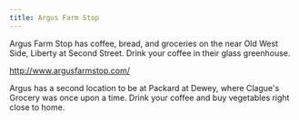```yaml
---
title: Argus Farm Stop
---
```

Argus Farm Stop has coffee, bread, and groceries on the
near Old West Side, Liberty at Second Street. Drink your
coffee in their glass greenhouse.

http://www.argusfarmstop.com/

Argus has a second location to be at Packard
at Dewey, where Clague's Grocery was once upon a time.
Drink your coffee and buy vegetables right close to home.

